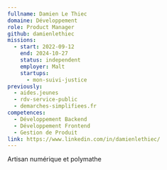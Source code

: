 ```yaml
---
fullname: Damien Le Thiec
domaine: Développement
role: Product Manager
github: damienlethiec
missions:
  - start: 2022-09-12
    end: 2024-10-27
    status: independent
    employer: Malt
    startups:
      - mon-suivi-justice
previously:
  - aides.jeunes
  - rdv-service-public
  - demarches-simplifiees.fr
competences:
  - Développement Backend
  - Développement Frontend
  - Gestion de Produit
link: https://www.linkedin.com/in/damienlethiec/
---
```

Artisan numérique et polymathe